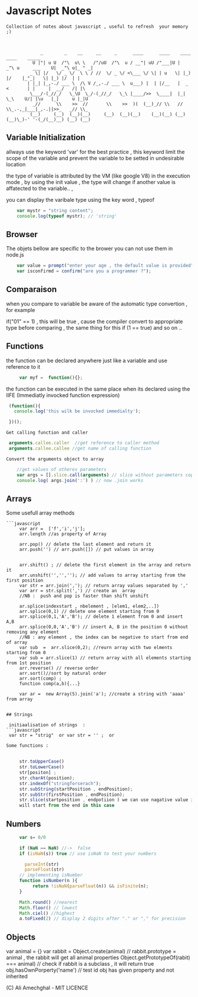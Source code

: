 # Javascript Notes

	Collection of notes about javascript , useful to refresh  your memory ;)



			     _        _    __     __     _      ____      ____    ____                 ____    _____  
			  U |"| u U  /"\  u\ \   /"/uU  /"\  u / __"| uU /"___|U |  _"\ u     ___    U|  _"\ u|_ " _| 
			 _ \| |/   \/ _ \/  \ \ / //  \/ _ \/ <\___ \/ \| | u   \| |_) |/    |_"_|   \| |_) |/  | |   
			| |_| |_,-./ ___ \  /\ V /_,-./ ___ \  u___) |  | |/__   |  _ <       | |     |  __/   /| |\  
			 \___/-(_//_/   \_\U  \_/-(_//_/   \_\ |____/>>  \____|  |_| \_\    U/| |\u   |_|     u |_|U  
			  _//      \\    >>  //       \\    >>  )(  (__)_// \\   //   \\_.-,_|___|_,-.||>>_   _// \\_ 
			 (__)     (__)  (__)(__)     (__)  (__)(__)    (__)(__) (__)  (__)\_)-' '-(_/(__)__) (__) (__)



## Variable Initialization

allways use the keyword  'var' for the best practice ,  this keyword limit
the scope of the variable and prevent the variable to be setted in
undesirable location 


the type of variable is attributed by the VM (like google V8) in the
execution mode , by using the init value , the type will change if another
value is affatected to the variable.. , 

you can display the varibale type using the key word  ,  typeof 

```javascript
	var mystr = "string content";
	console.log(typeof mystr); // 'string'
``` 

## Browser 
 The objets bellow are specific to the brower you can not use them in node.js
```javascript
 	var value = prompt("enter your age , the default value is provided",30);
 	var isconfirmd = confirm("are you a programmer ?");
 ```

## Comparaison
when you compare to variable be aware of the automatic type convertion , for example

if("01" == 1)  , this will be true , cause the compiler convert to
appropriate type before comparing  ,  the same thing for this if (1 == true)
and so on ..


## Functions

 the function can be declared anywhere just like a variable and use reference to it

```javascript
	 var myf =  function(){};
 ```

 the function can be executed in the same place when its declared using the IIFE (Immediatly invocked function expression)
 
 ```javascript
  (function(){
  	console.log('this wilk be invocked immedialty');

  })();
 
``` 
	Get calling function and caller 
```javascript	
 arguments.callee.caller  //get reference to caller method
 arguments.callee.callee //get name of calling function
```

	Convert the arguments object to array
```javascript	
    //get values of otheres parameters
    var args = [].slice.call(arguments) // slice without parameters copies all
    console.log( args.join(':') ) // now .join works
```


## Arrays
 Some usefull array methods

	```javascript
 		 var arr =  ['f','i','j'];
		 arr.length //as property of Array
		 
		 arr.pop() // delete the last element and return it
		 arr.push('') // arr.push([]) // put values in array 


		 arr.shift() ; // delete the first element in the array and return it
		 arr.unshift('','',''); // add values to array starting from the first position
		 var str = arr.join(','); // return array values separated by ','
		 var arr = str.split(',') // create an  array
		 //NB :  push and pop is faster than shift unshift 

		 ar.splice(indexstart , nbelement , [elem1, elem2,..])
		 arr.splice(0,1) // delete one element starting from 0
		 arr.splice(0,1,'A','B'); // delete 1 element from 0 and insert A,B 
		 arr.splice(0,0,'A','B') // insert A, B in the position 0 without removing any element
		 //NB : any element , the index can be negative to start from end of array
		 var sub  =  arr.slice(0,2); //reurn array with two elments starting from 0
		 var sub = arr.slice(1) // return array with all elements starting from 1st position
		 arr.reverse() // reverse order
		 arr.sort()//sort by natural order
		 arr.sort(comp) ; 
		 function comp(a,b){...}

		 var ar =  new Array(5).join('a'); //create a string with 'aaaa' from array
```

## Strings

 initiaalisation of strings  :  
```javascript
 var str = "strig"  or var str = '' ;  or
 ```

	Some functions : 
    
```javascript
     
     str.toUpperCase()
     str.toLowerCase()
     str[positon] ;
     str.charAt(position);
     str.indexOf("stringforserach");
     str.subString(startPosition , endPosition);
     str.subStr(firstPosition , endPosition);
     str.slice(startposition , endpotiion ) we can use nagative value it
     will start from the end in this case 

```




## Numbers

```javascript
	 var s= 0/0 

	 if (NaN == NaN) //->  false
	 if (isNaN(s)) true // use isNaN to test your numbers

	   parseInt(str) 
	   parseFloat(str)
	 // implementing isNumber
	 function isNumber(n ){
	      return !isNaN(parseFloat(n)) && isFinite(n);
	 }

	 Math.round() //nearest
	 Math.floor() // lowest
	 Math.ciel() //highest
	 a.toFixed(2) // display 2 digits after "." or "," for precision

```

## Objects

  var animal  = {}
  var rabbit  = Object.create(animal) // rabbit.prototype = animal , the rabbit will get all animal properties
  Object.getPrototypeOf(rabit) === animal) // check if rabbit is a subclass , it will return true
  obj.hasOwnPorperty('name') // test id obj has given property  and not inherited




(C) Ali Amechghal  - MIT LICENCE
